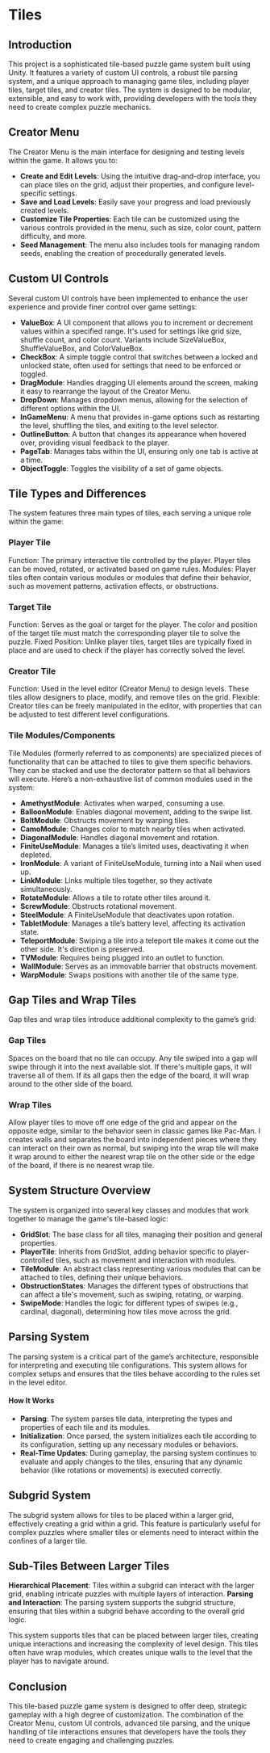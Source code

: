 # Tiles

## Introduction
This project is a sophisticated tile-based puzzle game system built using Unity. It features a variety of custom UI controls, a robust tile parsing system, and a unique approach to managing game tiles, including player tiles, target tiles, and creator tiles. The system is designed to be modular, extensible, and easy to work with, providing developers with the tools they need to create complex puzzle mechanics.

## Creator Menu
The Creator Menu is the main interface for designing and testing levels within the game. It allows you to:

- **Create and Edit Levels**: Using the intuitive drag-and-drop interface, you can place tiles on the grid, adjust their properties, and configure level-specific settings.
- **Save and Load Levels**: Easily save your progress and load previously created levels.
- **Customize Tile Properties**: Each tile can be customized using the various controls provided in the menu, such as size, color count, pattern difficulty, and more.
- **Seed Management**: The menu also includes tools for managing random seeds, enabling the creation of procedurally generated levels.

## Custom UI Controls
Several custom UI controls have been implemented to enhance the user experience and provide finer control over game settings:

- **ValueBox**: A UI component that allows you to increment or decrement values within a specified range. It's used for settings like grid size, shuffle count, and color count. Variants include SizeValueBox, ShuffleValueBox, and ColorValueBox.
- **CheckBox**: A simple toggle control that switches between a locked and unlocked state, often used for settings that need to be enforced or toggled.
- **DragModule**: Handles dragging UI elements around the screen, making it easy to rearrange the layout of the Creator Menu.
- **DropDown**: Manages dropdown menus, allowing for the selection of different options within the UI.
- **InGameMenu**: A menu that provides in-game options such as restarting the level, shuffling the tiles, and exiting to the level selector.
- **OutlineButton**: A button that changes its appearance when hovered over, providing visual feedback to the player.
- **PageTab**: Manages tabs within the UI, ensuring only one tab is active at a time.
- **ObjectToggle**: Toggles the visibility of a set of game objects.

## Tile Types and Differences
The system features three main types of tiles, each serving a unique role within the game:

### Player Tile
Function: The primary interactive tile controlled by the player. Player tiles can be moved, rotated, or activated based on game rules.
Modules: Player tiles often contain various modules or modules that define their behavior, such as movement patterns, activation effects, or obstructions.

### Target Tile
Function: Serves as the goal or target for the player. The color and position of the target tile must match the corresponding player tile to solve the puzzle.
Fixed Position: Unlike player tiles, target tiles are typically fixed in place and are used to check if the player has correctly solved the level.

### Creator Tile
Function: Used in the level editor (Creator Menu) to design levels. These tiles allow designers to place, modify, and remove tiles on the grid.
Flexible: Creator tiles can be freely manipulated in the editor, with properties that can be adjusted to test different level configurations.

### Tile Modules/Components
Tile Modules (formerly referred to as components) are specialized pieces of functionality that can be attached to tiles to give them specific behaviors. They can be stacked and use the dectorator pattern so that all behaviors will execute. Here’s a non-exhaustive list of common modules used in the system:

- **AmethystModule**: Activates when warped, consuming a use.
- **BalloonModule**: Enables diagonal movement, adding to the swipe list.
- **BoltModule**: Obstructs movement by warping tiles.
- **CamoModule**: Changes color to match nearby tiles when activated.
- **DiagonalModule**: Handles diagonal movement and rotation.
- **FiniteUseModule**: Manages a tile’s limited uses, deactivating it when depleted.
- **IronModule**: A variant of FiniteUseModule, turning into a Nail when used up.
- **LinkModule**: Links multiple tiles together, so they activate simultaneously.
- **RotateModule**: Allows a tile to rotate other tiles around it.
- **ScrewModule**: Obstructs rotational movement.
- **SteelModule**: A FiniteUseModule that deactivates upon rotation.
- **TabletModule**: Manages a tile’s battery level, affecting its activation state.
- **TeleportModule**: Swiping a tile into a teleport tile makes it come out the other side. It's direction is preserved. 
- **TVModule**: Requires being plugged into an outlet to function.
- **WallModule**: Serves as an immovable barrier that obstructs movement.
- **WarpModule**: Swaps positions with another tile of the same type.

## Gap Tiles and Wrap Tiles
Gap tiles and wrap tiles introduce additional complexity to the game’s grid:

### Gap Tiles
Spaces on the board that no tile can occupy. Any tile swiped into a gap will swipe through it into the next available slot. If there's multiple gaps, it will traverse all of them. If its all gaps then the edge of the board, it will wrap around to the other side of the board.


### Wrap Tiles
Allow player tiles to move off one edge of the grid and appear on the opposite edge, similar to the behavior seen in classic games like Pac-Man. I creates walls and separates the board into independent pieces where they can interact on their own as normal, but swiping into the wrap tile will make it wrap around to either the nearest wrap tile on the other side or the edge of the board, if there is no nearest wrap tile.

## System Structure Overview
The system is organized into several key classes and modules that work together to manage the game's tile-based logic:

- **GridSlot**: The base class for all tiles, managing their position and general properties.
- **PlayerTile**: Inherits from GridSlot, adding behavior specific to player-controlled tiles, such as movement and interaction with modules.
- **TileModule**: An abstract class representing various modules that can be attached to tiles, defining their unique behaviors.
- **ObstructionStates**: Manages the different types of obstructions that can affect a tile's movement, such as swiping, rotating, or warping.
- **SwipeMode**: Handles the logic for different types of swipes (e.g., cardinal, diagonal), determining how tiles move across the grid.

## Parsing System
The parsing system is a critical part of the game’s architecture, responsible for interpreting and executing tile configurations. This system allows for complex setups and ensures that the tiles behave according to the rules set in the level editor.

#### How It Works
- **Parsing**: The system parses tile data, interpreting the types and properties of each tile and its modules.
- **Initialization**: Once parsed, the system initializes each tile according to its configuration, setting up any necessary modules or behaviors.
- **Real-Time Updates**: During gameplay, the parsing system continues to evaluate and apply changes to the tiles, ensuring that any dynamic behavior (like rotations or movements) is executed correctly.

## Subgrid System
The subgrid system allows for tiles to be placed within a larger grid, effectively creating a grid within a grid. This feature is particularly useful for complex puzzles where smaller tiles or elements need to interact within the confines of a larger tile.

## Sub-Tiles Between Larger Tiles
**Hierarchical Placement**: Tiles within a subgrid can interact with the larger grid, enabling intricate puzzles with multiple layers of interaction.
**Parsing and Interaction**: The parsing system supports the subgrid structure, ensuring that tiles within a subgrid behave according to the overall grid logic.

This system supports tiles that can be placed between larger tiles, creating unique interactions and increasing the complexity of level design. This tiles often have wrap modules, which creates unique walls to the level that the player has to navigate around. 

## Conclusion
This tile-based puzzle game system is designed to offer deep, strategic gameplay with a high degree of customization. The combination of the Creator Menu, custom UI controls, advanced tile parsing, and the unique handling of tile interactions ensures that developers have the tools they need to create engaging and challenging puzzles.
